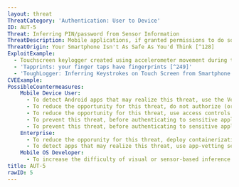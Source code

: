 ```yaml
---
layout: threat
ThreatCategory: 'Authentication: User to Device'
ID: AUT-5
Threat: Inferring PIN/password from Sensor Information
ThreatDescription: Mobile applications, if granted permissions to do so, can collect data from various device sensors such as an accelerometer, gyroscope, microphone, or camera to calculate what areas of the mobile device screen are being tapped by the user. This data can be analyzed to infer with high probability (70%) the keystrokes made by the user, such as a PIN or password entry. The success of this attack improves as additional data is collected from activity by a given user. Note this attack does not require an application to acheive privilege escalation; however, an application that can successfully exploit privilege escalation vulnerabilities may have increased potential to realize this threat by accessing otherwise restricted sensors.
ThreatOrigin: Your Smartphone Isn't As Safe As You'd Think [^128]
ExploitExample:
  - Touchscreen keylogger created using accelerometer movement during typing [^248]
  - 'Tapprints: your finger taps have fingerprints [^249]'
  - 'ToughLogger: Inferring Keystrokes on Touch Screen from Smartphone Motion [^250]'
CVEExample:
PossibleCountermeasures:
    Mobile Device User:
      - To detect Android apps that may realize this threat, use the Verify Apps feature to detect 3rd party apps that appear to abuse access to device sensors.
      - To reduce the opportunity for this threat, do not authorize (or revoke if granted) access to device sensors by untrusted applications when those applications are not actively in use (e.g., running in the background).
      - To reduce the opportunity for this threat, use access controls native to the mobile OS to revoke access to device peripherals or services for an app when related application functions are no longer in use.
      - To prevent this threat, before authenticating to sensitive applications, forcibly close all untrusted applications that have access to device sensors such as an accelerometer or gyroscope.
      - To prevent this threat, before authenticating to sensitive applications, use OS configuration settings to revoke global access for all apps to device sensors such as an accelerometer or gyroscope.
    Enterprise:
      - To reduce the opporunity for this threat, deploy containerization or MAM solutions in combination with devices that successfully enforce policies that restrict access to device sensors by untrusted apps.
      - To detect apps that may realize this threat, use app-vetting services to determine if any apps present in your mobile device deployment appear to use sensor data in an untrusted manner.
    Mobile OS Developer:
      - To increase the difficulty of visual or sensor-based inference attacks on entries by the on-screen keyboard, a randomized keyboard layout for PIN or password entry could be implemented as a feature of the mobile OS.
title: AUT-5
rawID: 5
---
```

